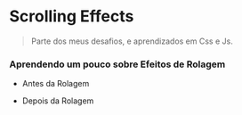 # Scrolling Effects 

> Parte dos meus desafios, e aprendizados em Css e Js. 
### Aprendendo um pouco sobre Efeitos de Rolagem
- Antes da Rolagem
 
- Depois da Rolagem 

